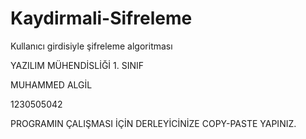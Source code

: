 # Kaydirmali-Sifreleme
Kullanıcı girdisiyle şifreleme algoritması


YAZILIM MÜHENDİSLİĞİ 1. SINIF


MUHAMMED ALGİL


1230505042


PROGRAMIN ÇALIŞMASI İÇİN DERLEYİCİNİZE COPY-PASTE YAPINIZ.


